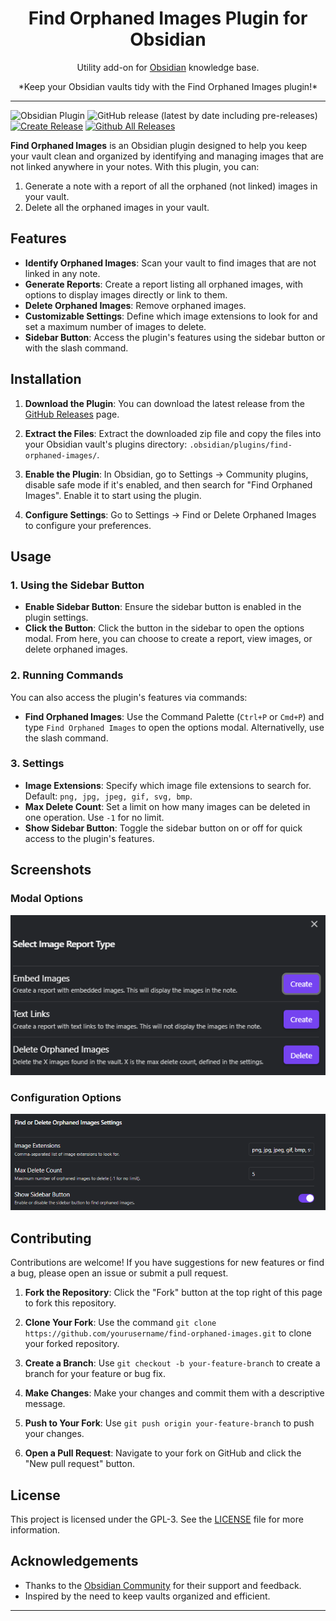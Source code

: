 <h1 align="center">Find Orphaned Images Plugin for Obsidian</h1>

<p align="center">Utility add-on for <a href="https://obsidian.md/">Obsidian</a> knowledge base.</p>
<p align="center">*Keep your Obsidian vaults tidy with the Find Orphaned Images plugin!*</p>

---
![Obsidian Plugin](https://img.shields.io/badge/Obsidian-Plugin-blueviolet)
![GitHub release (latest by date including pre-releases)](https://img.shields.io/github/v/release/josmarcristello/obsidian-find-orphaned-images)
[![Create Release](https://github.com/josmarcristello/Obsidian-Find-Orphaned-Images/actions/workflows/release.yml/badge.svg)](https://github.com/josmarcristello/Obsidian-Find-Orphaned-Images/actions/workflows/release.yml)
[![Github All Releases](https://img.shields.io/github/downloads/josmarcristello/obsidian-find-orphaned-images/total.svg)]()



**Find Orphaned Images** is an Obsidian plugin designed to help you keep your vault clean and organized by identifying and managing images that are not linked anywhere in your notes. With this plugin, you can:

1) Generate a note with a report of all the orphaned (not linked) images in your vault.
2) Delete all the orphaned images in your vault.

## Features

- **Identify Orphaned Images**: Scan your vault to find images that are not linked in any note.
- **Generate Reports**: Create a report listing all orphaned images, with options to display images directly or link to them.
- **Delete Orphaned Images**: Remove orphaned images.
- **Customizable Settings**: Define which image extensions to look for and set a maximum number of images to delete.
- **Sidebar Button**: Access the plugin's features using the sidebar button or with the slash command.

## Installation

1. **Download the Plugin**: You can download the latest release from the [GitHub Releases](https://github.com/yourusername/find-orphaned-images/releases) page.

2. **Extract the Files**: Extract the downloaded zip file and copy the files into your Obsidian vault's plugins directory: `.obsidian/plugins/find-orphaned-images/`.

3. **Enable the Plugin**: In Obsidian, go to Settings -> Community plugins, disable safe mode if it's enabled, and then search for "Find Orphaned Images". Enable it to start using the plugin.

4. **Configure Settings**: Go to Settings -> Find or Delete Orphaned Images to configure your preferences.

## Usage

### 1. Using the Sidebar Button

- **Enable Sidebar Button**: Ensure the sidebar button is enabled in the plugin settings.
- **Click the Button**: Click the button in the sidebar to open the options modal. From here, you can choose to create a report, view images, or delete orphaned images.

### 2. Running Commands

You can also access the plugin's features via commands:

- **Find Orphaned Images**: Use the Command Palette (`Ctrl+P` or `Cmd+P`) and type `Find Orphaned Images` to open the options modal. Alternativelly, use the slash command.

### 3. Settings

- **Image Extensions**: Specify which image file extensions to search for. Default: `png, jpg, jpeg, gif, svg, bmp`.
- **Max Delete Count**: Set a limit on how many images can be deleted in one operation. Use `-1` for no limit.
- **Show Sidebar Button**: Toggle the sidebar button on or off for quick access to the plugin's features.

## Screenshots
### Modal Options
![Modal](screenshots/Modal-Options.png)

### Configuration Options
![Configuration-Options](screenshots/Configuration-Options.png)

## Contributing

Contributions are welcome! If you have suggestions for new features or find a bug, please open an issue or submit a pull request.

1. **Fork the Repository**: Click the "Fork" button at the top right of this page to fork this repository.

2. **Clone Your Fork**: Use the command `git clone https://github.com/yourusername/find-orphaned-images.git` to clone your forked repository.

3. **Create a Branch**: Use `git checkout -b your-feature-branch` to create a branch for your feature or bug fix.

4. **Make Changes**: Make your changes and commit them with a descriptive message.

5. **Push to Your Fork**: Use `git push origin your-feature-branch` to push your changes.

6. **Open a Pull Request**: Navigate to your fork on GitHub and click the "New pull request" button.

## License

This project is licensed under the GPL-3. See the [LICENSE](LICENSE) file for more information.

## Acknowledgements
- Thanks to the [Obsidian Community](https://forum.obsidian.md/) for their support and feedback.
- Inspired by the need to keep vaults organized and efficient.

---
